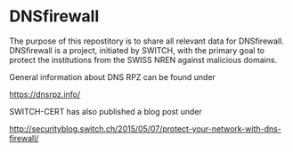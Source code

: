 # DNSfirewall
The purpose of this repostitory is to share all relevant data for DNSfirewall.
DNSfirewall is a project, initiated by SWITCH, with the primary goal to protect the institutions from the SWISS NREN against malicious domains. 

General information about DNS RPZ can be found under 

https://dnsrpz.info/

SWITCH-CERT has also published a blog post under 

http://securityblog.switch.ch/2015/05/07/protect-your-network-with-dns-firewall/
